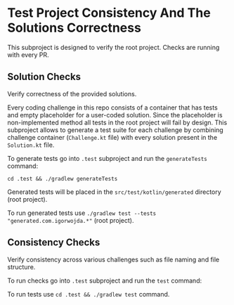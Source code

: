 # Test Project Consistency And The Solutions Correctness

This subproject is designed to verify the root project. Checks are running with every PR.

## Solution Checks

Verify correctness of the provided solutions.

Every coding challenge in this repo consists of a container that has tests and
empty placeholder for a user-coded solution. Since the placeholder is non-implemented method
all tests in the root project will fail by design. This subproject allows to generate a test suite for each challenge
by combining challenge container (`Challenge.kt` file) with every solution present in the `Solution.kt` file.

To generate tests go into `.test` subproject and run the `generateTests` command:

```shell
cd .test && ./gradlew generateTests
````

Generated tests will be placed in the `src/test/kotlin/generated` directory (root project).

To run generated tests use `./gradlew test --tests "generated.com.igorwojda.*"` (root project).

## Consistency Checks

Verify consistency across various challenges such as file naming and file structure.

To run checks go into `.test` subproject and run the `test` command:

To run tests use `cd .test && ./gradlew test` command.





